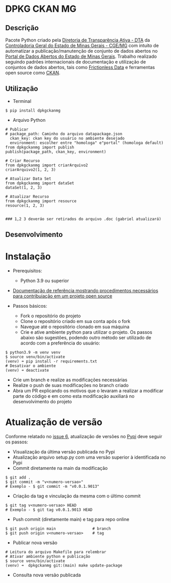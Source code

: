 # DPKG CKAN MG

## Descrição

Pacote Python criado pela [Diretoria de Transparência Ativa - DTA](https://www.cge.mg.gov.br/a-cge/quem-e-quem/subcontroladoria-de-transparencia-e-integridade) da [Controladoria Geral do Estado de Minas Gerais - CGE/MG](https://www.cge.mg.gov.br/) com intuito de automatizar a publicação/manutenção de conjunto de dados abertos no [Portal de Dados Abertos do Estado de Minas Gerais](https://dados.mg.gov.br/). Trabalho realizado seguindo padrões internacionais de documentação e utilização de conjuntos de dados abertos, tais como [Frictionless Data](https://frictionlessdata.io/) e ferramentas open source como [CKAN](https://ckan.org/).

## Utilização

- Terminal

```
$ pip install dpkgckanmg
```

- Arquivo Python
```
# Publicar
# package_path: Caminho do arquivo datapackage.json
  ckan_key: ckan key do usuário no ambiente desejado
  environment: escolher entre "homologa" e"portal" (homologa default)
from dpkgckanmg import publish
publish(package_path, ckan_key, environment)

# Criar Recurso
from dpkgckanmg import criarArquivo2
criarArquivo2(1, 2, 3)

# Atualizar Data Set
from dpkgckanmg import dataSet
dataSet(1, 2, 3)

# Atualizar Recurso
from dpkgckanmg import resource
resource(1, 2, 3)


### 1,2 3 deveráo ser retirados do arquivo .doc (gabriel atualizará)
```

## Desenvolvimento

# Instalação

- Prerequisitos:
  - Python 3.9 ou superior

- [Documentação de referência mostrando procedimentos necessários para contribuiação em um projeto open source](https://www.dataschool.io/how-to-contribute-on-github/)
- Passos básicos:
  - Fork o repositório do projeto
  - Clone o repositório criado em sua conta após o fork
  - Navegue até o repositório clonado em sua máquina
  - Crie e ative ambiente python para utilizar o projeto. Os passos abaixo são sugestões, podendo outro método ser utilizado de acordo com a preferência do usuário:
```
$ python3.9 -m venv venv
$ source venv/bin/activate
(venv) ➜ pip install -r requirements.txt
# Desativar o ambiente
(venv) ➜ deactivate
```
  - Crie um branch e realize as modificações necessárias
  - Realize o push de suas modificações no branch criado
  - Abra um PR explicando os motivos que o levaram a realizar a modificar parte do código e em como esta modificação auxiliará no desenvolvimento do projeto

# Atualização de versão

Conforme relatado no [issue 6](https://github.com/dados-mg/dpkgckanmg/issues/6), atualização de versões no [Pypi](https://pypi.org/) deve seguir os passos:

- Visualização da última versão publicada no Pypi
- Atualização arquivo setup.py com uma versão superior à identificada no Pypi
- Commit diretamente na main da modificação
```
$ git add .
$ git commit -m "v<numero-versao>"
# Exemplo - $ git commit -m "v0.0.1.9013"
```
- Criação da tag e vinculação da mesma com o último commit
```
$ git tag v<numero-versao> HEAD
# Exemplo - $ git tag v0.0.1.9013 HEAD
```
- Push commit (diretamente main) e tag para repo online
```
$ git push origin main                # branch
$ git push origin v<numero-versao>    # tag
```
- Publicar nova versão
```
# Leitura do arquivo Makefile para relembrar
# Ativar ambiente python e publicação
$ source venv/bin/activate
(venv) ➜  dpkgckanmg git:(main) make update-package
```

- Consulta nova versão publicada
